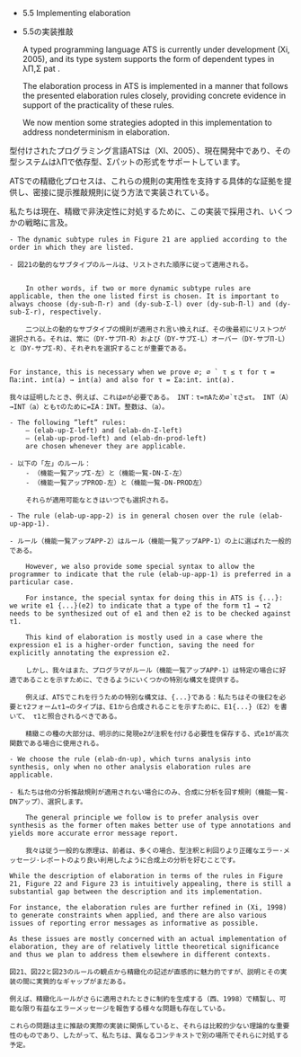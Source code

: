- 5.5 Implementing elaboration
- 5.5の実装推敲

	A typed programming language ATS is currently under development (Xi, 2005), and its type system supports the form of dependent types in λΠ,Σ pat .

	The elaboration process in ATS is implemented in a manner that follows the presented elaboration rules closely, providing concrete evidence in support of the practicality of these rules.

	We now mention some strategies adopted in this implementation to address nondeterminism in elaboration.

型付けされたプログラミング言語ATSは（XI、2005）、現在開発中であり、その型システムはλΠで依存型、Σパットの形式をサポートしています。

ATSでの精緻化プロセスは、これらの規則の実用性を支持する具体的な証拠を提供し、密接に提示推敲規則に従う方法で実装されている。

私たちは現在、精緻で非決定性に対処するために、この実装で採用され、いくつかの戦略に言及。


	- The dynamic subtype rules in Figure 21 are applied according to the order in which they are listed.

	- 図21の動的なサブタイプのルールは、リストされた順序に従って適用される。


		In other words, if two or more dynamic subtype rules are applicable, then the one listed first is chosen. It is important to always choose (dy-sub-Π-r) and (dy-sub-Σ-l) over (dy-sub-Π-l) and (dy-sub-Σ-r), respectively.

		二つ以上の動的なサブタイプの規則が適用され言い換えれば、その後最初にリストつが選択される。それは、常に（DY-サブΠ-R）および（DY-サブΣ-L）オーバー（DY-サブΠ-L）と（DY-サブΣ-R）、それぞれを選択することが重要である。


	For instance, this is necessary when we prove ∅; ∅ ` τ ≤ τ for τ = Πa:int. int(a) → int(a) and also for τ = Σa:int. int(a).

	我々は証明したとき、例えば、これは∅が必要である。 INT：τ=πAため∅`τさ≤τ。 INT（A）→INT（a）ともτのために=ΣA：INT。整数は、（a）。

	- The following ”left” rules:
		— (elab-up-Σ-left) and (elab-dn-Σ-left)
		— (elab-up-prod-left) and (elab-dn-prod-left)
		are chosen whenever they are applicable.

	- 以下の「左」のルール：
		- （機能一覧アップΣ-左）と（機能一覧-DN-Σ-左）
		- （機能一覧アップPROD-左）と（機能一覧-DN-PROD左）

		それらが適用可能なときはいつでも選択される。

	- The rule (elab-up-app-2) is in general chosen over the rule (elab-up-app-1).

	- ルール（機能一覧アップAPP-2）はルール（機能一覧アップAPP-1）の上に選ばれた一般的である。

		However, we also provide some special syntax to allow the programmer to indicate that the rule (elab-up-app-1) is preferred in a particular case.

		For instance, the special syntax for doing this in ATS is {...}: we write e1 {...}(e2) to indicate that a type of the form τ1 → τ2 needs to be synthesized out of e1 and then e2 is to be checked against τ1.

		This kind of elaboration is mostly used in a case where the expression e1 is a higher-order function, saving the need for explicitly annotating the expression e2.

		しかし、我々はまた、プログラマがルール（機能一覧アップAPP-1）は特定の場合に好適であることを示すために、できるようにいくつかの特別な構文を提供する。

		例えば、ATSでこれを行うための特別な構文は、{...}である：私たちはその後E2を必要とτ2フォームτ1→のタイプは、E1から合成されることを示すために、E1{...}（E2）を書いて、 τ1と照合されるべきである。

		精緻この種の大部分は、明示的に発現e2が注釈を付ける必要性を保存する、式e1が高次関数である場合に使用される。

	- We choose the rule (elab-dn-up), which turns analysis into synthesis, only when no other analysis elaboration rules are applicable.

	- 私たちは他の分析推敲規則が適用されない場合にのみ、合成に分析を回す規則（機能一覧-DNアップ）、選択します。

		The general principle we follow is to prefer analysis over synthesis as the former often makes better use of type annotations and yields more accurate error message report.

		我々は従う一般的な原理は、前者は、多くの場合、型注釈と利回りより正確なエラー·メッセージ·レポートのより良い利用したように合成上の分析を好むことです。

	While the description of elaboration in terms of the rules in Figure 21, Figure 22 and Figure 23 is intuitively appealing, there is still a substantial gap between the description and its implementation.

	For instance, the elaboration rules are further refined in (Xi, 1998) to generate constraints when applied, and there are also various issues of reporting error messages as informative as possible.

	As these issues are mostly concerned with an actual implementation of elaboration, they are of relatively little theoretical significance and thus we plan to address them elsewhere in different contexts.

	図21、図22と図23のルールの観点から精緻化の記述が直感的に魅力的ですが、説明とその実装の間に実質的なギャップがまだある。

	例えば、精緻化ルールがさらに適用されたときに制約を生成する（西、1998）で精製し、可能な限り有益なエラーメッセージを報告する様々な問題も存在している。

	これらの問題は主に推敲の実際の実装に関係していると、それらは比較的少ない理論的な重要性のものであり、したがって、私たちは、異なるコンテキストで別の場所でそれらに対処する予定。